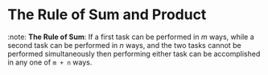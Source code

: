 # The Rule of Sum and Product
:note: **The Rule of Sum**: If a first task can be performed in _m_ 
ways, while a second task can be performed in _n_ ways, and the two 
tasks cannot be performed simultaneously then performing either task 
can be accomplished in any one of `m + n` ways.
